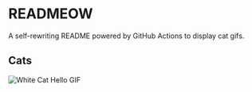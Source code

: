 # READMEOW

A self-rewriting README powered by GitHub Actions to display cat gifs.

## Cats

![White Cat Hello GIF](https://media3.giphy.com/media/v1.Y2lkPTlhY2QwMmRhNTg3ZGx0ZDNoYzd1bmo0NGhmZnNzOGQ5OHdqZTdlYXR0em4xYWY5MyZlcD12MV9naWZzX3NlYXJjaCZjdD1n/vFKqnCdLPNOKc/200.gif)
